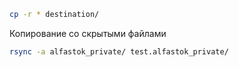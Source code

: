 ```bash
cp -r * destination/
```

Копирование со скрытыми файлами
```bash
rsync -a alfastok_private/ test.alfastok_private/
```